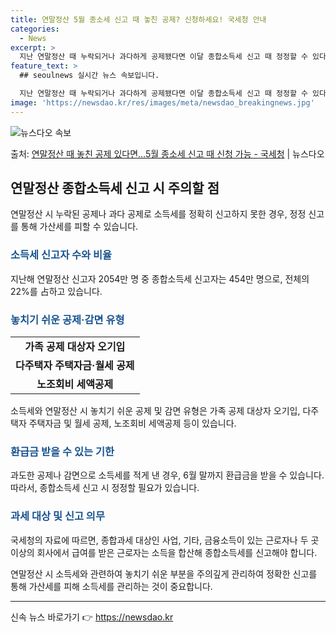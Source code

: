 ```yaml
---
title: 연말정산 5월 종소세 신고 때 놓친 공제? 신청하세요! 국세청 안내
categories:
  - News
excerpt: >
  지난 연말정산 때 누락되거나 과다하게 공제됐다면 이달 종합소득세 신고 때 정정할 수 있다. 7일 국세청에 따…
feature_text: >
  ## seoulnews 실시간 뉴스 속보입니다.

  지난 연말정산 때 누락되거나 과다하게 공제됐다면 이달 종합소득세 신고 때 정정할 수 있다. 7일 국세청에 따…
image: 'https://newsdao.kr/res/images/meta/newsdao_breakingnews.jpg'
---
```


![뉴스다오 속보](https://newsdao.kr/res/images/meta/newsdao_breakingnews.jpg)

<p>출처: <a href="https://newsdao.kr/3738" rel="dofollow">연말정산 때 놓친 공제 있다면…5월 종소세 신고 때 신청 가능 - 국세청</a> | 뉴스다오</p>

<h2 data-ke-size="size26">연말정산 종합소득세 신고 시 주의할 점</h2>
<p data-ke-size="size16">연말정산 시 누락된 공제나 과다 공제로 소득세를 정확히 신고하지 못한 경우, 정정 신고를 통해 가산세를 피할 수 있습니다.</p>

<h3><b><span style="color: #1a5490;">소득세 신고자 수와 비율</span></b></h3>
<p data-ke-size="size16">지난해 연말정산 신고자 2054만 명 중 종합소득세 신고자는 454만 명으로, 전체의 22%를 占하고 있습니다.</p>

<h3><b><span style="color: #1a5490;">놓치기 쉬운 공제·감면 유형</span></b></h3>
<table>
  <tr>
    <td style="text-align: center; height: 17px;"><b>가족 공제 대상자 오기입</b></td>
  </tr>
  <tr>
    <td style="text-align: center; height: 17px;"><b>다주택자 주택자금·월세 공제</b></td>
  </tr>
  <tr>
    <td style="text-align: center; height: 17px;"><b>노조회비 세액공제</b></td>
  </tr>
</table>
<p data-ke-size="size16">소득세와 연말정산 시 놓치기 쉬운 공제 및 감면 유형은 가족 공제 대상자 오기입, 다주택자 주택자금 및 월세 공제, 노조회비 세액공제 등이 있습니다.</p>

<h3><b><span style="color: #1a5490;">환급금 받을 수 있는 기한</span></b></h3>
<p data-ke-size="size16">과도한 공제나 감면으로 소득세를 적게 낸 경우, 6월 말까지 환급금을 받을 수 있습니다. 따라서, 종합소득세 신고 시 정정할 필요가 있습니다.</p>

<h3><b><span style="color: #1a5490;">과세 대상 및 신고 의무</span></b></h3>
<p data-ke-size="size16">국세청의 자료에 따르면, 종합과세 대상인 사업, 기타, 금융소득이 있는 근로자나 두 곳 이상의 회사에서 급여를 받은 근로자는 소득을 합산해 종합소득세를 신고해야 합니다.</p>

<p data-ke-size="size16">연말정산 시 소득세와 관련하여 놓치기 쉬운 부분을 주의깊게 관리하여 정확한 신고를 통해 가산세를 피해 소득세를 관리하는 것이 중요합니다.</p>

<hr>

<p data-ke-size="size16"></p> 

신속 뉴스 바로가기 👉 <a href="https://newsdao.kr" rel="dofollow">https://newsdao.kr</a>


